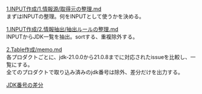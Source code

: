 [1.INPUT作成/1.情報源/取得元の整理.md](1.INPUT作成/1.情報源/取得元の整理.md)  
まずはINPUTの整理。何をINPUTとして使うかを決める。  

[1.INPUT作成/2.情報抽出/抽出ルールの整理.md](1.INPUT作成/2.情報抽出/抽出ルールの整理.md)  
INPUTからJDK一覧を抽出。sortする、重複除外する。  

[2.Table作成/memo.md](2.Table作成/memo.md)  
各プロダクトごとに、jdk-21.0.0から21.0.8までに対応されたissueを比較し、一覧にする。  
全てのプロダクトで取り込み済みのjdk番号は除外、差分だけを出力する。  

[JDK番号の差分](2.Table作成/jdk_diff_report.txt)  